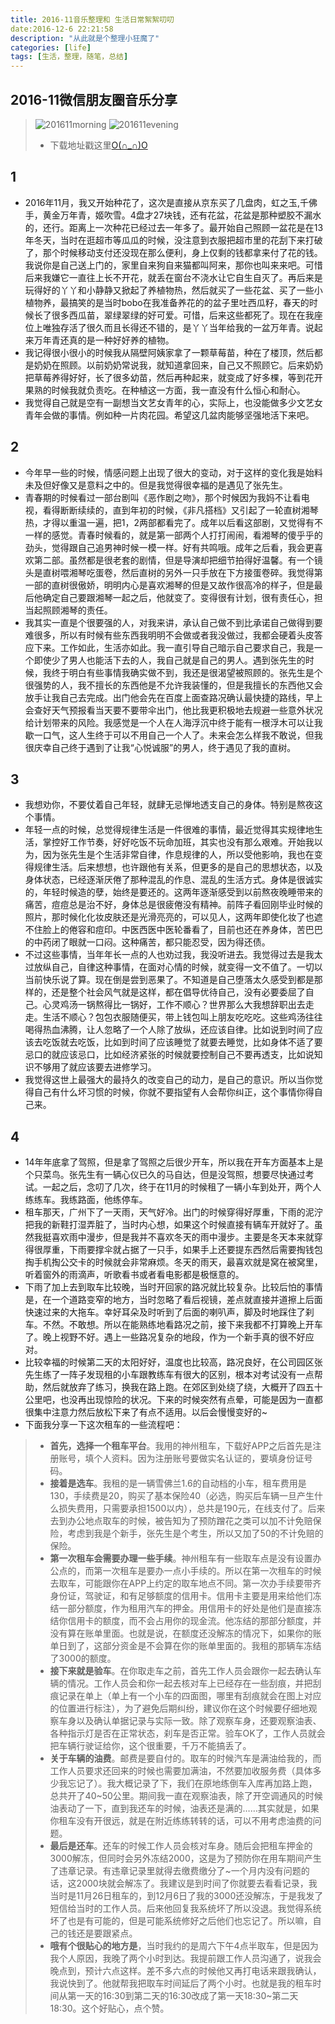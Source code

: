 ```yaml
---
title: 2016-11音乐整理和 生活日常絮絮叨叨
date:2016-12-6 22:21:58
description: "从此就是个整理小狂魔了"
categories: [life]
tags: [生活，整理，随笔，总结]          
---
```

 
<!-- more -->

## 2016-11微信朋友圈音乐分享

> ![201611morning](http://dusk-life.b0.upaiyun.com/2016/music_share_201611_morning.jpg)
> ![201611evening](http://dusk-life.b0.upaiyun.com/2016/music_share_201611_evening.jpg)
> - 下载地址戳这里[O(∩_∩)O](http://pan.baidu.com/s/1eSsTrge)

## 1

- 2016年11月，我又开始种花了，这次是直接从京东买了几盘肉，虹之玉,千佛手，黄金万年青，姬吹雪。4盘才27块钱，还有花盆，花盆是那种塑胶不漏水的，还行。距离上一次种花已经过去一年多了。最开始自己照顾一盆花是在13年冬天，当时在逛超市等瓜瓜的时候，没注意到衣服把超市里的花刮下来打破了，那个时候移动支付还没现在那么便利，身上仅剩的钱都拿来付了花的钱。我说你是自己送上门的，家里自来狗自来猫都叫阿来，那你也叫来来吧。可惜后来我嫌它一直往上长不开花，就丢在窗台不浇水让它自生自灭了。再后来是玩得好的丫丫和小静静又掀起了养植物热，然后就买了一些花盆、买了一些小植物养，最搞笑的是当时bobo在我准备养花的的盆子里吐西瓜籽，春天的时候长了很多西瓜苗，翠绿翠绿的好可爱。可惜，后来这些都死了。现在在我座位上唯独存活了很久而且长得还不错的，是丫丫当年给我的一盆万年青。说起来万年青还真的是一种好好养的植物。
- 我记得很小很小的时候我从隔壁阿姨家拿了一颗草莓苗，种在了楼顶，然后都是奶奶在照顾。以前奶奶常说我，就知道拿回来，自己又不照顾它。后来奶奶把草莓养得好好，长了很多幼苗，然后再种起来，就变成了好多棵，等到花开果熟的时候我就负责吃。在种植这一方面，我一直没有什么恒心和耐心。
- 我觉得自己就是空有一副想当文艺女青年的心，实际上，也没能做多少文艺女青年会做的事情。例如种一片肉花园。希望这几盆肉能够坚强地活下来吧。

## 2

- 今年早一些的时候，情感问题上出现了很大的变动，对于这样的变化我是始料未及但好像又是意料之中的。但是我觉得很幸福的是遇见了张先生。
- 青春期的时候看过一部台剧叫《恶作剧之吻》，那个时候因为我妈不让看电视，看得断断续续的，直到年初的时候，《非凡搭档》又引起了一轮直树湘琴热，才得以重温一遍，把1，2两部都看完了。成年以后看这部剧，又觉得有不一样的感觉。青春时候看的，就是第一部两个人打打闹闹，看湘琴的傻乎乎的劲头，觉得跟自己追男神时候一模一样。好有共鸣哦。成年之后看，我会更喜欢第二部。虽然都是很老套的剧情，但是导演却把细节拍得好温馨。有一个镜头是直树喂湘琴吃蛋卷，然后直树的另外一只手放在下方接蛋卷碎。我觉得第一部的直树很傲娇，明明内心是喜欢湘琴的但是又故作很高冷的样子，但是最后他确定自己要跟湘琴一起之后，他就变了。变得很有计划，很有责任心，担当起照顾湘琴的责任。
- 我其实一直是个很要强的人，对我来讲，承认自己做不到比承诺自己做得到要难很多，所以有时候有些东西我明明不会做或者我没做过，我都会硬着头皮答应下来。工作如此，生活亦如此。我一直引导自己暗示自己要求自己，我是一个即使少了男人也能活下去的人，我自己就是自己的男人。遇到张先生的时候，我终于明白有些事情我确实做不到，我还是很渴望被照顾的。张先生是个很强势的人，我不擅长的东西他是不允许我装懂的，但是我擅长的东西他又会放手让我自己去完成。出门他会先在百度上面查路况确认最快捷的路线，早上会查好天气预报看当天要不要带伞出门，他比我更积极地去规避一些意外状况给计划带来的风险。我感觉是一个人在人海浮沉中终于能有一根浮木可以让我歇一口气，这人生终于可以不用自己一个人了。未来会怎么样我不敢说，但我很庆幸自己终于遇到了让我“心悦诚服”的男人，终于遇见了我的直树。

## 3 

- 我想劝你，不要仗着自己年轻，就肆无忌惮地透支自己的身体。特别是熬夜这个事情。
- 年轻一点的时候，总觉得规律生活是一件很难的事情，最近觉得其实规律地生活，掌控好工作节奏，好好吃饭不玩命加班，其实也没有那么艰难。开始我以为，因为张先生是个生活非常自律，作息规律的人，所以受他影响，我也在变得规律生活。后来想想，也许跟他有关系，但更多的是自己的思想状态，以及身体状态，已经逐渐厌倦了那种混乱的作息、混乱的生活方式。身体是很诚实的，年轻时候造的孽，始终是要还的。这两年逐渐感受到以前熬夜晚睡带来的痛苦，痘痘总是治不好，身体总是很疲倦没有精神。前阵子看回刚毕业时候的照片，那时候化化妆皮肤还是光滑亮亮的，可以见人，这两年即使化妆了也遮不住脸上的倦容和痘印。中医西医中医轮番看了，目前也还在养身体，苦巴巴的中药闭了眼就一口闷。这种痛苦，都只能忍受，因为得还债。
- 不过这些事情，当年年长一点的人也劝过我，我没听进去。我觉得过去是我太过放纵自己，自律这种事情，在面对心情的时候，就变得一文不值了。一切以当前快乐说了算。现在倒是尝到恶果了。不知道是自己堕落太久感受到都是那样的，还是整个社会风气就是这样，都在倡导优待自己，没有必要委屈了自己。心灵鸡汤一锅熬得比一锅好，工作不顺心？世界那么大我想辞职出去走走。生活不顺心？包包衣服随便买，带上钱包叫上朋友吃吃吃。这些鸡汤往往喝得热血沸腾，让人忽略了一个人除了放纵，还应该自律。比如说到时间了应该去吃饭就去吃饭，比如到时间了应该睡觉了就要去睡觉，比如身体不适了要忌口的就应该忌口，比如经济紧张的时候就要控制自己不要再透支，比如说知识不够用了就应该要去进修学习。
- 我觉得这世上最强大的最持久的改变自己的动力，是自己的意识。所以当你觉得自己有什么坏习惯的时候，你就不要指望有人会帮你纠正，这个事情你得自己来。

## 4

- 14年年底拿了驾照，但是拿了驾照之后很少开车，所以我在开车方面基本上是个只菜鸟。张先生有一辆心仪已久的马自达，但是没驾照，想要尽快通过考试。一起之后，念叨了几次，终于在11月的时候租了一辆小车到处开，两个人练练车。我练路面，他练停车。
- 租车那天，广州下了一天雨，天气好冷。出门的时候穿得好厚重，下雨的泥泞把我的新鞋打湿弄脏了，当时内心想，如果这个时候直接有辆车开就好了。虽然我挺喜欢雨中漫步，但是我并不喜欢冬天的雨中漫步。主要是冬天本来就穿得很厚重，下雨要撑伞就占据了一只手，如果手上还要提东西然后需要掏钱包掏手机掏公交卡的时候就会非常麻烦。冬天的雨天，最喜欢就是窝在被窝里，听着窗外的雨滴声，听歌看书或者看电影都是极惬意的。
- 下雨了加上去到取车比较晚，当时开回家的路况就比较复杂。比较后怕的事情是，在一个道路变窄的地方，当时忽略了看后视镜，差点就直接并道擦上后面快速过来的大拖车。幸好耳朵及时听到了后面的喇叭声，脚及时地踩住了刹车。不然。不敢想。所以在能熟练地看路况之前，接下来我都不打算晚上开车了。晚上视野不好。遇上一些路况复杂的地段，作为一个新手真的很不好应对。
- 比较幸福的时候第二天的太阳好好，温度也比较高，路况良好，在公司园区张先生练了一阵子发现租的小车跟教练车有很大的区别，根本对考试没有一点帮助，然后就放弃了练习，换我在路上跑。在郊区到处绕了绕，大概开了四五十公里吧，也没再出现惊险的状况。下来的时候突然有点晕，可能是因为一直都很集中注意力然后放松下来了有点不适用。以后会慢慢变好的~
- 下面我分享一下这次租车的一些流程吧：
> - **首先，选择一个租车平台**。我用的神州租车，下载好APP之后首先是注册账号，填个人资料。因为注册账号要做实名认证的，要填身份证号码。
> - **接着是选车**。我租的是一辆雪佛兰1.6的自动档的小车，租车费用是130，手续费是20，购买了基本保险40（必选，购买后车辆一旦产生什么损失费用，只需要承担1500以内），总共是190元，在线支付了。后来去到办公地点取车的时候，被告知为了预防蹭花之类可以加不计免赔保险，考虑到我是个新手，张先生是个考生，所以又加了50的不计免赔的保险。
> - **第一次租车会需要办理一些手续**。神州租车有一些取车点是没有设置办公点的，而第一次租车是要办一点小手续的。所以在第一次租车的时候去取车，可能跟你在APP上约定的取车地点不同。第一次办手续要带齐身份证，驾驶证，和有足够额度的信用卡。信用卡主要是用来给他们冻结一部分额度，作为租用汽车的押金。用信用卡的好处是他们是直接冻结你信用卡的额度，而不会占用你的现金流。他冻结的那部分额度，并没有算在账单里面。也就是说，在额度还没解冻的情况下，如果你的账单日到了，这部分资金是不会算在你的账单里面的。我租的那辆车冻结了3000的额度。
> - **接下来就是验车**。在你取走车之前，首先工作人员会跟你一起去确认车辆的情况。工作人员会和你一起去核对车上已经存在一些刮痕，并把刮痕记录在单上（单上有一个小车的四面图，哪里有刮痕就会在图上对应的位置进行标注），为了避免后期纠纷，建议你在这个时候要仔细地观察车身以及确认单据记录与实际一致。除了观察车身，还要观察油表、各种指示灯是否在正常状态，刹车是否正常。验车OK了，工作人员就会把车辆行驶证给你，这个很重要，千万不能搞丢了。
> - **关于车辆的油费**。邮费是要自付的。取车的时候汽车是满油给我的，而工作人员要求还回来的时候也需要加满油，不然要加收服务费（具体多少我忘记了）。我大概记录了下，我们在原地练倒车入库再加路上跑，总共开了40~50公里。期间我一直在观察油表，除了开空调通风的时候油表动了一下，直到我还车的时候，油表还是满的……其实就是，如果你租车没有开很远，就是在附近练练转转的话，可以不用考虑油费的问题。
> - **最后是还车**。还车的时候工作人员会核对车身。随后会把租车押金的3000解冻，但同时会另外冻结2000，这是为了预防你在用车期间产生了违章记录。有违章记录里就得去缴费缴分了~一个月内没有问题的话，这2000块就会解冻了。我建议是到时间了你就要去看看记录，我当时是11月26日租车的，到12月6日了我的3000还没解冻，于是我发了短信给当时的工作人员。后来他回复我系统坏了所以没退。我觉得系统坏了也是有可能的，但是可能系统修好之后他们也忘记了。所以嘛，自己的钱还是要跟紧点。
> - **哦有个很贴心的地方是**，当时我约的是周六下午4点半取车，但是因为我个人原因，我晚了两个小时到达。我提前跟工作人员沟通了，说我会晚点到，预计六点这样。差不多六点的时候他又再打电话来跟我确认，我说快到了。他就帮我把取车时间延后了两个小时。也就是我的租车时间从第一天的16:30到第二天的16:30改成了第一天18:30~第二天18:30。这个好贴心，点个赞。

